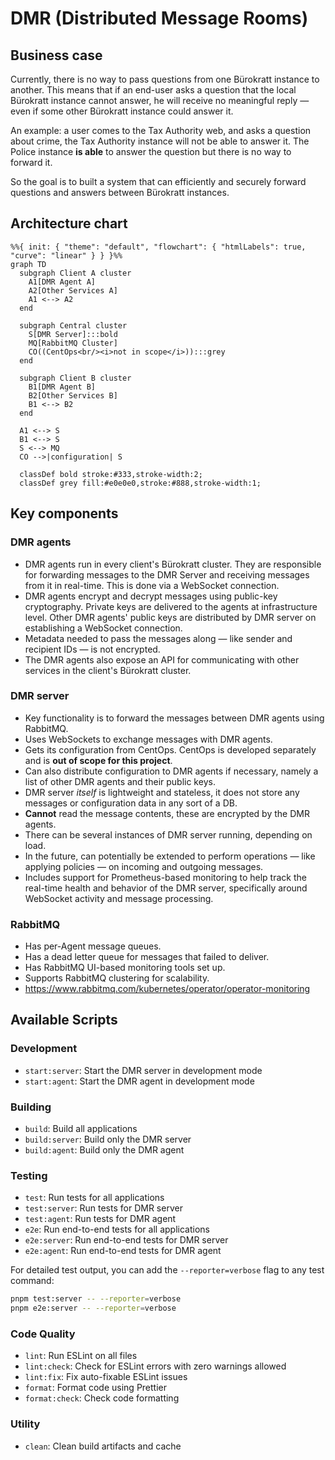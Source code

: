 # DMR (Distributed Message Rooms)

## Business case

Currently, there is no way to pass questions from one Bürokratt instance to another. This means that if an end-user asks a question that the local Bürokratt instance cannot answer, he will receive no meaningful reply — even if some other Bürokratt instance could answer it.

An example: a user comes to the Tax Authority web, and asks a question about crime, the Tax Authority instance will not be able to answer it. The Police instance **is able** to answer the question but there is no way to forward it.

So the goal is to built a system that can efficiently and securely forward questions and answers between Bürokratt instances.

## Architecture chart

```mermaid
%%{ init: { "theme": "default", "flowchart": { "htmlLabels": true, "curve": "linear" } } }%%
graph TD
  subgraph Client A cluster
    A1[DMR Agent A]
    A2[Other Services A]
    A1 <--> A2
  end

  subgraph Central cluster
    S[DMR Server]:::bold
    MQ[RabbitMQ Cluster]
    CO((CentOps<br/><i>not in scope</i>)):::grey
  end

  subgraph Client B cluster
    B1[DMR Agent B]
    B2[Other Services B]
    B1 <--> B2
  end

  A1 <--> S
  B1 <--> S
  S <--> MQ
  CO -->|configuration| S

  classDef bold stroke:#333,stroke-width:2;
  classDef grey fill:#e0e0e0,stroke:#888,stroke-width:1;
```

## Key components

### DMR agents

- DMR agents run in every client's Bürokratt cluster. They are responsible for forwarding messages to the DMR Server and receiving messages from it in real-time. This is done via a WebSocket connection.
- DMR agents encrypt and decrypt messages using public-key cryptography. Private keys are delivered to the agents at infrastructure level. Other DMR agents' public keys are distributed by DMR server on establishing a WebSocket connection.
- Metadata needed to pass the messages along — like sender and recipient IDs — is not encrypted.
- The DMR agents also expose an API for communicating with other services in the client's Bürokratt cluster.

### DMR server

- Key functionality is to forward the messages between DMR agents using RabbitMQ.
- Uses WebSockets to exchange messages with DMR agents.
- Gets its configuration from CentOps. CentOps is developed separately and is **out of scope for this project**.
- Can also distribute configuration to DMR agents if necessary, namely a list of other DMR agents and their public keys.
- DMR server _itself_ is lightweight and stateless, it does not store any messages or configuration data in any sort of a DB.
- **Cannot** read the message contents, these are encrypted by the DMR agents.
- There can be several instances of DMR server running, depending on load.
- In the future, can potentially be extended to perform operations — like applying policies — on incoming and outgoing messages.
- Includes support for Prometheus-based monitoring to help track the real-time health and behavior of the DMR server, specifically around WebSocket activity and message processing.

### RabbitMQ

- Has per-Agent message queues.
- Has a dead letter queue for messages that failed to deliver.
- Has RabbitMQ UI-based monitoring tools set up.
- Supports RabbitMQ clustering for scalability.
- https://www.rabbitmq.com/kubernetes/operator/operator-monitoring

## Available Scripts

### Development

- `start:server`: Start the DMR server in development mode
- `start:agent`: Start the DMR agent in development mode

### Building

- `build`: Build all applications
- `build:server`: Build only the DMR server
- `build:agent`: Build only the DMR agent

### Testing

- `test`: Run tests for all applications
- `test:server`: Run tests for DMR server
- `test:agent`: Run tests for DMR agent
- `e2e`: Run end-to-end tests for all applications
- `e2e:server`: Run end-to-end tests for DMR server
- `e2e:agent`: Run end-to-end tests for DMR agent

For detailed test output, you can add the `--reporter=verbose` flag to any test command:

```bash
pnpm test:server -- --reporter=verbose
pnpm e2e:server -- --reporter=verbose
```

### Code Quality

- `lint`: Run ESLint on all files
- `lint:check`: Check for ESLint errors with zero warnings allowed
- `lint:fix`: Fix auto-fixable ESLint issues
- `format`: Format code using Prettier
- `format:check`: Check code formatting

### Utility

- `clean`: Clean build artifacts and cache
